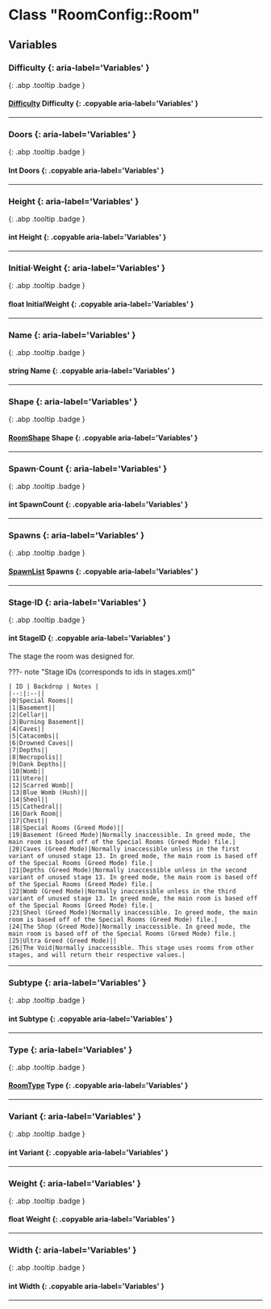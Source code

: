 # Class "RoomConfig::Room"
## Variables
### Difficulty {: aria-label='Variables' }
[ ](#){: .abp .tooltip .badge }
#### [Difficulty](../abp/enums/Difficulty) Difficulty {: .copyable aria-label='Variables' }

___ 
### Doors {: aria-label='Variables' }
[ ](#){: .abp .tooltip .badge }
#### Int Doors  {: .copyable aria-label='Variables' }

___ 
### Height {: aria-label='Variables' }
[ ](#){: .abp .tooltip .badge }
#### int Height  {: .copyable aria-label='Variables' }

___ 
### Initial·Weight {: aria-label='Variables' }
[ ](#){: .abp .tooltip .badge }
#### float InitialWeight  {: .copyable aria-label='Variables' }

___ 
### Name {: aria-label='Variables' }
[ ](#){: .abp .tooltip .badge }
#### string Name  {: .copyable aria-label='Variables' }

___ 
### Shape {: aria-label='Variables' }
[ ](#){: .abp .tooltip .badge }
#### [RoomShape](../abp/enums/RoomShape) Shape  {: .copyable aria-label='Variables' }

___ 
### Spawn·Count {: aria-label='Variables' }
[ ](#){: .abp .tooltip .badge }
#### int SpawnCount  {: .copyable aria-label='Variables' }

___ 
### Spawns {: aria-label='Variables' }
[ ](#){: .abp .tooltip .badge }
#### [SpawnList](../abp/CppContainer_ArrayProxy_RoomConfigSpawns) Spawns  {: .copyable aria-label='Variables' }

___ 
### Stage·ID {: aria-label='Variables' }
[ ](#){: .abp .tooltip .badge }
#### int StageID  {: .copyable aria-label='Variables' }
The stage the room was designed for.

???- note "Stage IDs (corresponds to ids in stages.xml)"
    
    | ID | Backdrop | Notes |
    |--:|:--||
    |0|Special Rooms||
    |1|Basement||
    |2|Cellar||
    |3|Burning Basement||
    |4|Caves||
    |5|Catacombs||
    |6|Drowned Caves||
    |7|Depths||
    |8|Necropolis||
    |9|Dank Depths||
    |10|Womb||
    |11|Utero||
    |12|Scarred Womb||
    |13|Blue Womb (Hush)||
    |14|Sheol||
    |15|Cathedral||
    |16|Dark Room||
    |17|Chest||
    |18|Special Rooms (Greed Mode)||
    |19|Basement (Greed Mode)|Normally inaccessible. In greed mode, the main room is based off of the Special Rooms (Greed Mode) file.|
    |20|Caves (Greed Mode)|Normally inaccessible unless in the first variant of unused stage 13. In greed mode, the main room is based off of the Special Rooms (Greed Mode) file.|
    |21|Depths (Greed Mode)|Normally inaccessible unless in the second variant of unused stage 13. In greed mode, the main room is based off of the Special Rooms (Greed Mode) file.|
    |22|Womb (Greed Mode)|Normally inaccessible unless in the third variant of unused stage 13. In greed mode, the main room is based off of the Special Rooms (Greed Mode) file.|
    |23|Sheol (Greed Mode)|Normally inaccessible. In greed mode, the main room is based off of the Special Rooms (Greed Mode) file.|
    |24|The Shop (Greed Mode)|Normally inaccessible. In greed mode, the main room is based off of the Special Rooms (Greed Mode) file.|
    |25|Ultra Greed (Greed Mode)||
    |26|The Void|Normally inaccessible. This stage uses rooms from other stages, and will return their respective values.|

___ 
### Subtype {: aria-label='Variables' }
[ ](#){: .abp .tooltip .badge }
#### int Subtype  {: .copyable aria-label='Variables' }

___ 
### Type {: aria-label='Variables' }
[ ](#){: .abp .tooltip .badge }
#### [RoomType](../abp/enums/RoomType) Type  {: .copyable aria-label='Variables' }

___ 
### Variant {: aria-label='Variables' }
[ ](#){: .abp .tooltip .badge }
#### int Variant  {: .copyable aria-label='Variables' }

___ 
### Weight {: aria-label='Variables' }
[ ](#){: .abp .tooltip .badge }
#### float Weight  {: .copyable aria-label='Variables' }

___ 
### Width {: aria-label='Variables' }
[ ](#){: .abp .tooltip .badge }
#### int Width  {: .copyable aria-label='Variables' }

___ 
